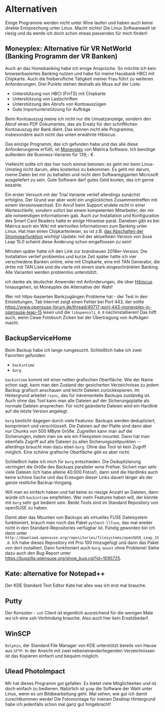 # Alternativen

Einige Programme werden nicht unter Wine laufen und haben auch keine direkte Entsprechung unter Linux. Macht nichts! Die Linux Softwarewelt ist riesig und da werde ich doch schon etwas passendes für mich finden!

## Moneyplex: Alternative für VR NetWorld (Banking Programm der VR Banken)

Auch an das Homebanking habe ich einige Ansprüche. So möchte ich kein browserbasiertes Banking nutzen und habe für meine Hausbank HBCI mit Chipkarte. Auch die freiberufliche Tätigkeit meiner Frau führt zu weiteren Anforderungen. Drei Punkte stehen deshalb als Muss auf der Liste:

* Unterstützung von HBCI (FinTS) mit Chipkarte
* Unterstützung von Lastschriften
* Unterstützung des Abrufs von Kontoauszügen
* Gute Importunterstützung für Aufträge

Beim Kontoauszug meine ich nicht nur die Umsatzanzeige, sondern den Abruf eines PDF Dokumentes, das als Ersatz für den schriftlichen Kontoauszug der Bank dient. Das können nicht alle Programme, insbesondere auch nicht das unten erwähnte Hibiscus.

Das einzige Programm, das ich gefunden habe und das alle diese Anforderungenw erfüllt, ist [Moneyplex](http://www.matrica.de/produkte/produktmpx.html) von Matrica Software. Ich benötige außerdem die Business-Variante für 139,- €.

Vielleicht sollte ich das hier noch einmal betonen: es geht mir beim Linux-Umstieg nicht darum, alles kostenlos zu bekommen. Es geht mir darum, meine Daten bei mir zu behalten und nicht dem Softwaregiganten Microsoft ausgeliefert zu sein. Gute Software darf gutes Geld kosten, das ich gerne bezahle.

Ein erster Versuch mit der Trial Variante verlief allerdings zunächst erfolglos. Der Grund war aber wohl ein unglückliches Zusammentreffen mit einem Versionswechsel. Ein Anruf beim Support endete nicht in einer Warteschleife, sondern sofort bei einem kompetenten Mitarbeiter, der mir alle notwendigen Informationen gab. Auch zur Installation und Konfiguration des Smart Card Readers hatte er einige Hinweise parat. Daneben gibt es bei Matrica auch ein Wiki mit wertvollen Informationen zum Banking unter Linux. Hat man einen Chipkartenleser, so ist z.B. [das Abschalten der Stromsparfunktion](http://wiki.matrica.com/index.php/Cyberjack#Stromsparfunktion_bei_pcsc-Dienst_deaktivieren) wichtig! Update: mit der aktuellsten Version von Suse Leap 15.0 scheint diese Änderung schon eingeflossen zu sein!

Minuten später hatte ich den Link zur brandneuen 2018er-Version. Die Installation verlief problemlos und kurze Zeit später hatte ich vier verschiedene Banken online, eine mit Chipkarte, eine mit TAN Generator, die dritte mit TAN Liste und die vierte mit einem stark eingeschränkten Banking. Alle Varianten werden problemlos unterstützt.

ich denke als deutscher Anwender mit Anforderungen, die über [Hibiscus](https://www.willuhn.de/products/hibiscus/) hinausgehen, ist Moneyplex die Alternative der Wahl!

Wer mit https-basierten Bankzugängen Probleme hat - der Test in den Einstellungen, Tab Internet zeigt einen Fehler bei Port 443, der sollte https://www.opensuse-forum.de/thread/40717-port-443-moneyplex-in-opensuse-leap-15 lesen und die `libopenssl1_0_0` nachinstallieren! Das hilft auch, wenn Cewe Fotobuch Zicken bei der Übertragung von Aufträgen macht.

## BackupServiceHome

Beim Backup habe ich lange rumgesucht. Schließlich habe ich zwei Favoriten gefunden:

* `backintime`
* `borg`

`backintime` kommt mit einer netten grafischen Oberfläche. Wie der Name schon sagt, kann man den Zustand der gesicherten Verzeichnisse zu jedem Backup grafisch anschauen und leicht Dateien zurückkopieren. Im Hintergrund arbeitet `rsync`, das für inkrementelle Backups zuständig ist. Auch ohne das Tool kann man alle Dateien auf der Sicherungsplatte als normale Dateien ansprechen. Für nicht geänderte Dateien wird ein Hardlink auf die letzte Version angelegt.

`borg` besticht dagegen durch viele Features: Backups werden dedupliziert, komprimiert und verschlüsselt. Die Dateien auf der Platte sind dann aber nur Chunks von 500 MByte Größe. Zugreifen kann man auf die Sicherungen, indem man sie wie ein Filesystem mountet. Dann hat man ebenfalls Zugriff auf alle Dateien zu allen Sicherungszeitpunkten -- allerdings braucht man dazu eben `borg`. Ohne das Tool ist kein Zugriff möglich. Eine schöne grafische Oberfläche gibt es aber nicht.

Schließlich habe ich mich für `borg` entschieden. Die Deduplizierung verringert die Größe des Backups paralleler wine Prefixe. Sichert man sehr viele Dateien (ich habe alleine 40.000 Fotos!), dann sind die Hardlinks auch keine schöne Sache und das Erzeugen dieser Links dauert länger als der ganze restliche Backup-Vorgang.

Will man es einfach haben und hat keine so riesige Anzahl an Dateien, dann würde ich `backintime` empfehlen. Wer mehr Features haben will, der könnte mit `borg` sehr gut bedient sein. Beide Tools sind im Standard Repository von openSUSE zu haben.

Damit aber das Mounten von Backups als virtuelles FUSE Dateisystem funktioniert, brauch man noch das Paket `python3-llfuse`, das mal wieder nicht in den Standard-Repositories verfügbar ist. Fündig geworden bin ich dann unter `http://download.opensuse.org/repositories/filesystems/openSUSE_Leap_15.0`. Ich habe dieses Repository mit Prio 100 hinzugefügt und dann das Paket von dort installiert. Dann funktioniert auch `borg mount` ohne Probleme! Siehe dazu auch den Bug Report unter https://bugzilla.opensuse.org/show_bug.cgi?id=1095725.

## Kate: alternative for Notepad++

Der KDE Standard Text Editor Kate hat alles was ich erst mal brauche.

## Putty

Der Konsolen - `ssh` Client ist eigentlich ausreichend für die wenigen Male wo ich eine ssh-Verbindung brauche. Also auch hier kein Ersatzbedarf.

## WinSCP

`Dolphin`, der Standard File Manager von KDE unterstützt bereits von Hause aus `SFTP`. In der Ansicht mit zwei nebeneinanderliegenden Verzeichnissen ist das Kopieren einfach und bequem möglich. 

## Ulead PhotoImpact

Mir hat dieses Programm gut gefallen. Es bietet viele Möglichkeiten und ist doch einfach zu bedienen. Natürlich ist `gimp` die Software der Wahl unter Linux, wenn es um Bildbearbeitung geht. Mal sehen, wie gut ich damit zurechtkommen werde! Die Fotomontage für meinen Desktop Hintergrund habe ich jedenfalls schon mal ganz gut hingebracht!

